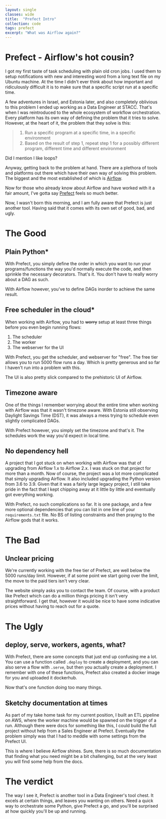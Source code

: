 ```yaml
---
layout: single
classes: wide
title:  "Prefect Intro"
collection: code
tags: prefect
excerpt: "What was Airflow again?"
---
```


# Prefect - Airflow's hot cousin?

I got my first taste of task scheduling with plain old cron jobs.
I used them to setup notifications with new and interesting word from a long text file on my Ubuntu machine.
At the time I didn't ever think about how important and ridiculously difficult it is to make sure that a specific script run
at a specific time.

A few adventures in Israel, and Estonia later, and also completely oblivious to this problem I ended up working as a Data Engineer at STACC.
That's when I was reintroduced to the whole ecosystem of workflow orchestration.
Every platform has its own way of defining the problem that it tries to solve.
However, at the heart of it, the problem that they solve is this:

> 1. Run a specific program at a specific time, in a specific environment
> 2. Based on the result of step 1, repeat step 1 for a possibly different program, different time and different environment 

Did I mention I like loops?

Anyway, getting back to the problem at hand.
There are a plethora of tools and platforms out there which have their own way of solving this problem.
The biggest and the most established of which is [Airflow](https://airflow.apache.org/).

Now for those who already know about Airflow and have worked with it a fair amount,
I've gotta say [Prefect](https://www.prefect.io/) feels so much better.

Now, I wasn't born this morning, and I am fully aware that Prefect is just another tool.
Having said that it comes with its own set of good, bad, and ugly.

# The Good

## Plain Python*
With Prefect, you simply define the order in which you want to run your programs/functions the way you'd
normally execute the code, and then sprinkle the necessary decorators.
That's it. You don't have to really worry about a DAG as such.

With Airflow however, you've to define DAGs inorder to achieve the same result.

## Free scheduler in the cloud*
When working with Airflow, you had to ~~worry~~ setup at least three things before you even begin running flows:
1. The scheduler
2. The worker 
3. The webserver for the UI 

With Prefect, you get the scheduler, and webserver for "free". The free tier allows you to run 5000 flow runs a day.
Which is pretty generous and so far I haven't run into a problem with this.

The UI is also pretty slick compared to the prehistoric UI of Airflow.

## Timezone aware
One of the things I remember worrying about the entire time when working with Airflow was that it wasn't timezone aware.
With Estonia still observing Daylight Savings Time (DST), it was always a mess trying to schedule even slightly complicated
DAGs. 

With Prefect however, you simply set the timezone and that's it. The schedules work the way you'd expect in local time.

## No dependency hell
A project that I got stuck on when working with Airflow was that of upgrading from Airflow 1.x to Airflow 2.x.
I was stuck on that project for more than a month. Now of course, the project was a lot more complicated that simply
upgrading Airflow. It also included upgrading the Python version from 3.6 to 3.9. Given that it was a fairly large legacy project,
I still take pride in the fact that I kept chipping away at it little by little and eventually got everything working.

With Prefect, no such complications so far. It is one package, and a few more optional dependencies that you can
list in one line of your `requirements.txt` file. No BS of listing constraints and then praying to the Airflow gods that
it works.

# The Bad

## Unclear pricing
We're currently working with the free tier of Prefect, are well below the 5000 runs/day limit.
However, if at some point we start going over the limit, the move to the paid tiers isn't very clear.

The website simply asks you to contact the team. Of course, with a product like Prefect which can do a million things
pricing it isn't very straightforward. I get that, however it would be nice to have some indicative prices without having to
reach out for a quote.


# The Ugly

## deploy, serve, workers, agents, what?
With Prefect, there are some concepts that just end up confusing me a lot.
You can use a function called `.deploy` to create a deployment, and you can also serve a flow with `.serve`, but then you actually create
a deployment. I remember with one of these functions, Prefect also created a docker image for you and uploaded it dockerhub.

Now that's one function doing too many things.

## Sketchy documentation at times
As part of my take home task for my current position, I built an ETL pipeline on AWS, where the worker machine would be
spawned on the trigger of a run. Although there were docs for something like this, I could build the full project without
help from a Sales Engineer at Prefect. Eventually the problem simply was that I had to meddle with some settings
from the Prefect UI.

This is where I believe Airflow shines.
Sure, there is so much documentation that finding what you need might be a bit challenging, but at the very least you will
find some help from the docs.

# The verdict
The way I see it, Prefect is another tool in a Data Engineer's tool chest. It excels at certain things, and leaves you
wanting on others. Need a quick way to orchestrate some Python, give Prefect a go, and you'll be surprised at how quickly you'll
be up and running.